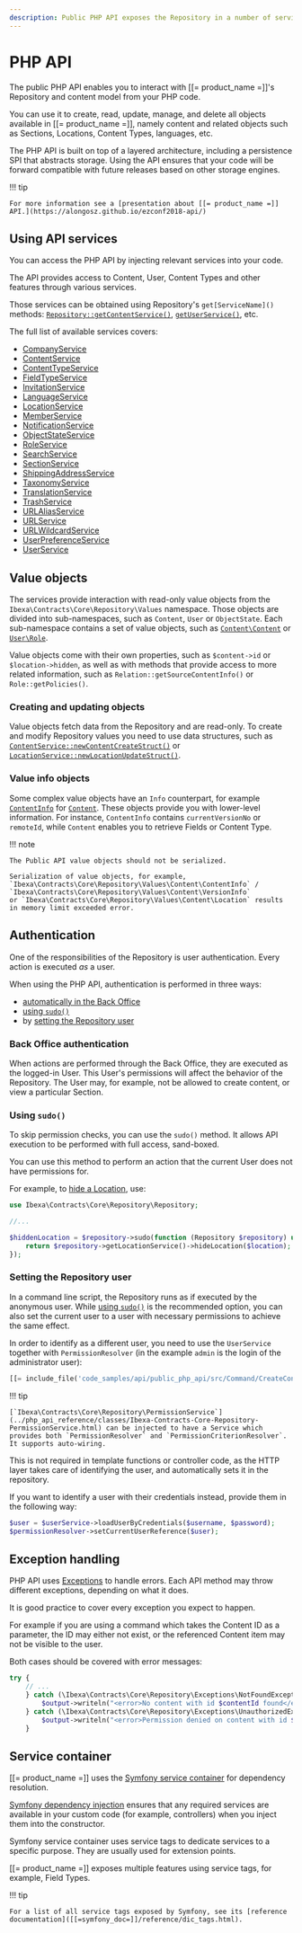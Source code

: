 ```yaml
---
description: Public PHP API exposes the Repository in a number of services and allows creating, reading, updating, managing, and deleting objects.
---
```


# PHP API

The public PHP API enables you to interact with [[= product_name =]]'s Repository and content model from your PHP code.

You can use it to create, read, update, manage, and delete all objects available in [[= product_name =]], namely
content and related objects such as Sections, Locations, Content Types, languages, etc.

The PHP API is built on top of a layered architecture, including a persistence SPI that abstracts storage.
Using the API ensures that your code will be forward compatible with future releases based on other storage engines.

!!! tip

    For more information see a [presentation about [[= product_name =]] API.](https://alongosz.github.io/ezconf2018-api/)

## Using API services

You can access the PHP API by injecting relevant services into your code.

The API provides access to Content, User, Content Types and other features through various services.

Those services can be obtained using Repository's `get[ServiceName]()` methods: [`Repository::getContentService()`](../php_api_reference/classes/Ibexa-Contracts-Core-Repository-Repository.html#method_getContentService), [`getUserService()`](../php_api_reference/classes/Ibexa-Contracts-Core-Repository-Repository.html#method_getUserService), etc.

The full list of available services covers:

- [CompanyService](../php_api_reference/classes/Ibexa-Contracts-CorporateAccount-Service-CompanyService.html)
- [ContentService](../php_api_reference/classes/Ibexa-Contracts-Core-Repository-ContentService.html)
- [ContentTypeService](../php_api_reference/classes/Ibexa-Contracts-Core-Repository-ContentTypeService.html)
- [FieldTypeService](../php_api_reference/classes/Ibexa-Contracts-Core-Repository-FieldTypeService.html)
- [InvitationService](../php_api_reference/classes/Ibexa-Contracts-User-Invitation-InvitationService.html)
- [LanguageService](../php_api_reference/classes/Ibexa-Contracts-Core-Repository-LanguageService.html)
- [LocationService](../php_api_reference/classes/Ibexa-Contracts-Core-Repository-LocationService.html)
- [MemberService](../php_api_reference/classes/Ibexa-Contracts-CorporateAccount-Service-MemberService.html)
- [NotificationService](../php_api_reference/classes/Ibexa-Contracts-Core-Repository-NotificationService.html)
- [ObjectStateService](../php_api_reference/classes/Ibexa-Contracts-Core-Repository-ObjectStateService.html)
- [RoleService](../php_api_reference/classes/Ibexa-Contracts-Core-Repository-RoleService.html)
- [SearchService](../php_api_reference/classes/Ibexa-Contracts-Core-Repository-SearchService.html)
- [SectionService](../php_api_reference/classes/Ibexa-Contracts-Core-Repository-SectionService.html)
- [ShippingAddressService](../php_api_reference/classes/Ibexa-Contracts-CorporateAccount-Service-ShippingAddressService.html)
- [TaxonomyService](../php_api_reference/classes/Ibexa-Contracts-Taxonomy-Service-TaxonomyServiceInterface.html)
- [TranslationService](../php_api_reference/classes/Ibexa-Contracts-Core-Repository-TranslationService.html)
- [TrashService](../php_api_reference/classes/Ibexa-Contracts-Core-Repository-TrashService.html)
- [URLAliasService](../php_api_reference/classes/Ibexa-Contracts-Core-Repository-URLAliasService.html)
- [URLService](../php_api_reference/classes/Ibexa-Contracts-Core-Repository-URLService.html)
- [URLWildcardService](../php_api_reference/classes/Ibexa-Contracts-Core-Repository-URLWildcardService.html)
- [UserPreferenceService](../php_api_reference/classes/Ibexa-Contracts-Core-Repository-UserPreferenceService.html)
- [UserService](../php_api_reference/classes/Ibexa-Contracts-Core-Repository-UserService.html)

## Value objects

The services provide interaction with read-only value objects from the `Ibexa\Contracts\Core\Repository\Values` namespace.
Those objects are divided into sub-namespaces, such as `Content`, `User` or `ObjectState`.
Each sub-namespace contains a set of value objects,
such as [`Content\Content`](../php_api_reference/classes/Ibexa-Contracts-Core-Repository-Values-Content-Content.html) or [`User\Role`](../php_api_reference/classes/Ibexa-Contracts-Core-Repository-Values-User-Role.html).

Value objects come with their own properties, such as `$content->id` or `$location->hidden`,
as well as with methods that provide access to more related information,
such as `Relation::getSourceContentInfo()` or `Role::getPolicies()`.

### Creating and updating objects

Value objects fetch data from the Repository and are read-only.
To create and modify Repository values you need to use data structures, such as [`ContentService::newContentCreateStruct()`](../php_api_reference/classes/Ibexa-Core-Repository-ContentService.html#method_newContentCreateStruct) or [`LocationService::newLocationUpdateStruct()`](../php_api_reference/classes/Ibexa-Contracts-Core-Repository-LocationService.html#method_newLocationUpdateStruct).

### Value info objects

Some complex value objects have an `Info` counterpart,
for example [`ContentInfo`](../php_api_reference/classes/Ibexa-Contracts-Core-Repository-Values-Content-ContentInfo.html)
for [`Content`](../php_api_reference/classes/Ibexa-Contracts-Core-Repository-Values-Content-Content.html).
These objects provide you with lower-level information.
For instance, `ContentInfo` contains `currentVersionNo` or `remoteId`,
while `Content` enables you to retrieve Fields or Content Type.

!!! note

    The Public API value objects should not be serialized.

    Serialization of value objects, for example, `Ibexa\Contracts\Core\Repository\Values\Content\ContentInfo` /  `Ibexa\Contracts\Core\Repository\Values\Content\VersionInfo` 
    or `Ibexa\Contracts\Core\Repository\Values\Content\Location` results in memory limit exceeded error.


## Authentication

One of the responsibilities of the Repository is user authentication. Every action is executed *as* a user.

When using the PHP API, authentication is performed in three ways:

- [automatically in the Back Office](#back-office-authentication)
- [using `sudo()`](#using-sudo)
- by [setting the Repository user](#setting-the-repository-user)

### Back Office authentication

When actions are performed through the Back Office, they are executed as the logged-in User.
This User's permissions will affect the behavior of the Repository.
The User may, for example, not be allowed to create content, or view a particular Section.

### Using `sudo()`

To skip permission checks, you can use the `sudo()` method.
It allows API execution to be performed with full access, sand-boxed.

You can use this method to perform an action that the current User does not have permissions for.

For example, to [hide a Location](managing_content.md#hiding-and-revealing-locations), use:

``` php
use Ibexa\Contracts\Core\Repository\Repository;

//...

$hiddenLocation = $repository->sudo(function (Repository $repository) use ($location) {
    return $repository->getLocationService()->hideLocation($location);
});
```

### Setting the Repository user

In a command line script, the Repository runs as if executed by the anonymous user.
While [using `sudo()`](#using-sudo) is the recommended option,
you can also set the current user to a user with necessary permissions to achieve the same effect.

In order to identify as a different user, you need to use the `UserService` together with `PermissionResolver`
(in the example `admin` is the login of the administrator user):

``` php
[[= include_file('code_samples/api/public_php_api/src/Command/CreateContentCommand.php', 50, 52) =]]
```

!!! tip

    [`Ibexa\Contracts\Core\Repository\PermissionService`](../php_api_reference/classes/Ibexa-Contracts-Core-Repository-PermissionService.html) can be injected to have a Service which provides both `PermissionResolver` and `PermissionCriterionResolver`. It supports auto-wiring.    

This is not required in template functions or controller code,
as the HTTP layer takes care of identifying the user, and automatically sets it in the repository.

If you want to identify a user with their credentials instead, provide them in the following way:

``` php
$user = $userService->loadUserByCredentials($username, $password);
$permissionResolver->setCurrentUserReference($user);
```

## Exception handling

PHP API uses [Exceptions](http://php.net/exceptions) to handle errors.
Each API method may throw different exceptions, depending on what it does.

It is good practice to cover every exception you expect to happen.

For example if you are using a command which takes the Content ID as a parameter,
the ID may either not exist, or the referenced Content item may not be visible to the user.

Both cases should be covered with error messages:

``` php
try {
    // ...
    } catch (\Ibexa\Contracts\Core\Repository\Exceptions\NotFoundException $e) {
        $output->writeln("<error>No content with id $contentId found</error>");
    } catch (\Ibexa\Contracts\Core\Repository\Exceptions\UnauthorizedException $e) {
        $output->writeln("<error>Permission denied on content with id $contentId</error>");
    }
```

## Service container

[[= product_name =]] uses the [Symfony service container]([[=symfony_doc=]]/service_container.html) for dependency resolution.

[Symfony dependency injection]([[=symfony_doc=]]/components/dependency_injection.html) ensures that any required services are available in your custom code
(for example, controllers) when you inject them into the constructor.

Symfony service container uses service tags to dedicate services to a specific purpose. They are usually used for extension points.

[[= product_name =]] exposes multiple features using service tags, for example, Field Types.

!!! tip

    For a list of all service tags exposed by Symfony, see its [reference documentation]([[=symfony_doc=]]/reference/dic_tags.html).
